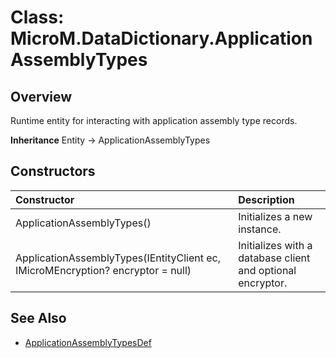 # Class: MicroM.DataDictionary.ApplicationAssemblyTypes
## Overview
Runtime entity for interacting with application assembly type records.

**Inheritance**
Entity<ApplicationAssemblyTypesDef> -> ApplicationAssemblyTypes

## Constructors
| Constructor | Description |
|:------------|:-------------|
| ApplicationAssemblyTypes() | Initializes a new instance. |
| ApplicationAssemblyTypes(IEntityClient ec, IMicroMEncryption? encryptor = null) | Initializes with a database client and optional encryptor. |

## See Also
- [ApplicationAssemblyTypesDef](../ApplicationAssemblyTypesDef/index.md)
